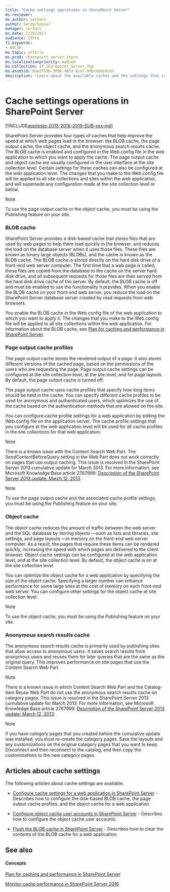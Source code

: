 ```yaml
---
title: "Cache settings operations in SharePoint Server"
ms.reviewer: 
ms.author: serdars
author: SerdarSoysal
manager: serdars
ms.date: 7/20/2017
audience: ITPro
f1.keywords:
- NOCSH
ms.topic: article
ms.prod: sharepoint-server-itpro
ms.localizationpriority: medium
ms.collection: IT_Sharepoint_Server_Top
ms.assetid: 0ae2f59b-309e-4853-8ce7-99bc40de4c03
description: "Learn about the available caches and the settings that can be configured for the BLOB cache and cache profiles and object cache settings in SharePoint Server."
---
```


# Cache settings operations in SharePoint Server

[!INCLUDE[appliesto-2013-2016-2019-SUB-xxx-md](../includes/appliesto-2013-2016-2019-SUB-xxx-md.md)] 
  
SharePoint Server provides four types of caches that help improve the speed at which web pages load in the browser: the BLOB cache, the page output cache, the object cache, and the anonymous search results cache. The BLOB cache is enabled and configured in the Web.config file in the web application to which you want to apply the cache. The page output cache and object cache are usually configured in the user interface at the site collection level. Certain settings for these caches can also be configured at the web application level. The changes that you make to the Web.config file will be applied to all site collections and sites within the web application, and will supersede any configuration made at the site collection level or below.
  
> [!NOTE]
> To use the page output cache or the object cache, you must be using the Publishing feature on your site. 
  
### BLOB cache
<a name="section3"> </a>

SharePoint Server provides a disk-based cache that stores files that are used by web pages to help them load quickly in the browser, and reduces the load on the database server when it uses those files. These files are known as binary large objects (BLOBs), and the cache is known as the BLOB cache. The BLOB cache is stored directly on the hard disk drive of a front-end web server computer. The first time that a web page is called, these files are copied from the database to the cache on the server hard disk drive, and all subsequent requests for those files are then served from the hard disk drive cache of the server. By default, the BLOB cache is off and must be enabled to use the functionality it provides. When you enable the BLOB cache on your front-end web server, you reduce the load on the SharePoint Server database server created by read requests from web browsers.
  
You enable the BLOB cache in the Web.config file of the web application to which you want to apply it. The changes that you make to the Web.config file will be applied to all site collections within the web application. For information about the BLOB cache, see [Plan for caching and performance in SharePoint Server](caching-and-performance-planning.md).
  
### Page output cache profiles
<a name="section1"> </a>

The page output cache stores the rendered output of a page. It also stores different versions of the cached page, based on the permissions of the users who are requesting the page. Page output cache settings can be configured at the site collection level, at the site level, and for page layouts. By default, the page output cache is turned off.
  
The page output cache uses cache profiles that specify how long items should be held in the cache. You can specify different cache profiles to be used for anonymous and authenticated users, which optimizes the use of the cache based on the authentication methods that are allowed on the site.
  
You can configure cache profile settings for a web application by editing the Web.config file on the application server. The cache profile settings that you configure at the web application level will be used for all cache profiles in the site collections for that web application. 
  
> [!NOTE]
> There is a known issue with the Content Search Web Part. The SendContentBeforeQuery setting in the Web Part does not work correctly on pages that use output caching. This issue is resolved in the SharePoint Server 2013 cumulative update for March 2013. For more information, see Microsoft Knowledge Base article 2767999: [Description of the SharePoint Server 2013 update: March 12, 2013](https://go.microsoft.com/fwlink/p/?LinkId=286308). 
  
> [!NOTE]
> To use the page output cache and the associated cache profile settings, you must be using the Publishing feature on your site. 
  
### Object cache
<a name="section2"> </a>

The object cache reduces the amount of traffic between the web server and the SQL database by storing objects —such as lists and libraries, site settings, and page layouts —in memory on the front-end web server computer. As a result, the pages that require these items can be rendered quickly, increasing the speed with which pages are delivered to the client browser. Object cache settings can be configured at the web application level, and at the site collection level. By default, the object cache is on at the site collection level.
  
You can optimize the object cache for a web application by specifying the size of the object cache. Specifying a larger number can enhance performance for some large sites at the cost of memory on each front-end web server. You can configure other settings for the object cache at site collection level.
  
> [!NOTE]
> To use the object cache, you must be using the Publishing feature on your site. 
  
### Anonymous search results cache
<a name="section2"> </a>

The anonymous search results cache is primarily used by publishing sites that allow access to anonymous users. It saves search results from anonymous users and reuses them for later queries that are the same as the original query. This improves performance on site pages that use the Content Search Web Part.
  
> [!NOTE]
> There is a known issue in which Content Search Web Part and the Catalog-Item Reuse Web Part do not use the anonymous search results cache on category pages. This issue is resolved in the SharePoint Server 2013 cumulative update for March 2013. For more information, see Microsoft Knowledge Base article 2767999: [Description of the SharePoint Server 2013 update: March 12, 2013](https://go.microsoft.com/fwlink/p/?LinkId=286308).

> [!NOTE]
> If you have category pages that you created before the cumulative update was installed, you must re-create the category pages. Save the layouts and any customizations on the original category pages that you want to keep. Disconnect and then reconnect to the catalog, and then copy the customizations to the new category pages.
  
## Articles about cache settings

The following articles about cache settings are available. 
  
- [Configure cache settings for a web application in SharePoint Server](cache-settings-configuration-for-a-web-application.md) - Describes how to configure the disk-based BLOB cache, the page output cache profiles, and the object cache for a web application. 
    
- [Configure object cache user accounts in SharePoint Server](configure-object-cache-user-accounts.md) - Describes how to configure the object cache user accounts. 
    
- [Flush the BLOB cache in SharePoint Server](flush-the-blob-cache.md) - Describes how to clear the contents of the BLOB cache for a web application. 
    
## See also

#### Concepts

[Plan for caching and performance in SharePoint Server](caching-and-performance-planning.md)
  
[Monitor cache performance in SharePoint Server 2016](monitor-cache-performance.md)

